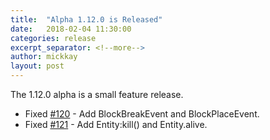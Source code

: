 ```yaml
---
title:  "Alpha 1.12.0 is Released"
date:   2018-02-04 11:30:00
categories: release
excerpt_separator: <!--more-->
author: mickkay
layout: post
---
```

The 1.12.0 alpha is a small feature release.
<!--more-->

* Fixed [#120](https://github.com/wizards-of-lua/wizards-of-lua/issues/120) - Add BlockBreakEvent and BlockPlaceEvent.
* Fixed [#121](https://github.com/wizards-of-lua/wizards-of-lua/issues/121) - Add Entity:kill() and Entity.alive.

